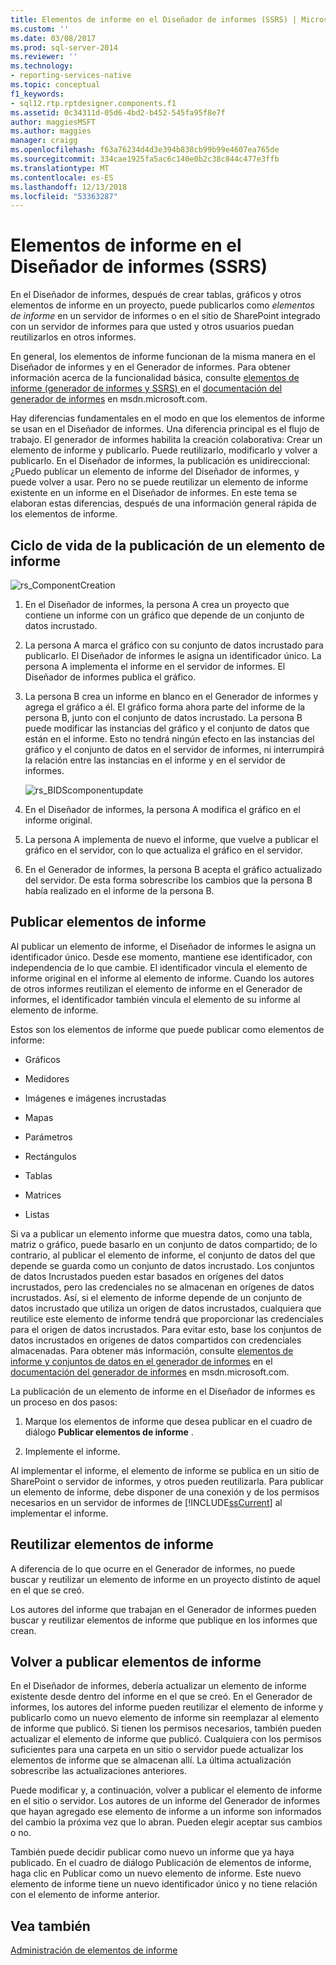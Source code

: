 ```yaml
---
title: Elementos de informe en el Diseñador de informes (SSRS) | Microsoft Docs
ms.custom: ''
ms.date: 03/08/2017
ms.prod: sql-server-2014
ms.reviewer: ''
ms.technology:
- reporting-services-native
ms.topic: conceptual
f1_keywords:
- sql12.rtp.rptdesigner.components.f1
ms.assetid: 0c34311d-05d6-4bd2-b452-545fa95f8e7f
author: maggiesMSFT
ms.author: maggies
manager: craigg
ms.openlocfilehash: f63a76234d4d3e394b838cb99b99e4607ea765de
ms.sourcegitcommit: 334cae1925fa5ac6c140e0b2c38c844c477e3ffb
ms.translationtype: MT
ms.contentlocale: es-ES
ms.lasthandoff: 12/13/2018
ms.locfileid: "53363287"
---
```

# <a name="report-parts-in-report-designer-ssrs"></a>Elementos de informe en el Diseñador de informes (SSRS)
  En el Diseñador de informes, después de crear tablas, gráficos y otros elementos de informe en un proyecto, puede publicarlos como *elementos de informe* en un servidor de informes o en el sitio de SharePoint integrado con un servidor de informes para que usted y otros usuarios puedan reutilizarlos en otros informes.  
  
 En general, los elementos de informe funcionan de la misma manera en el Diseñador de informes y en el Generador de informes. Para obtener información acerca de la funcionalidad básica, consulte [elementos de informe &#40;generador de informes y SSRS&#41; ](../report-parts-report-builder-and-ssrs.md) en el [documentación del generador de informes](https://go.microsoft.com/fwlink/?LinkId=154494) en msdn.microsoft.com.  
  
 Hay diferencias fundamentales en el modo en que los elementos de informe se usan en el Diseñador de informes. Una diferencia principal es el flujo de trabajo. El generador de informes habilita la creación colaborativa: Crear un elemento de informe y publicarlo. Puede reutilizarlo, modificarlo y volver a publicarlo. En el Diseñador de informes, la publicación es unidireccional: ¿Puedo publicar un elemento de informe del Diseñador de informes, y puede volver a usar. Pero no se puede reutilizar un elemento de informe existente en un informe en el Diseñador de informes. En este tema se elaboran estas diferencias, después de una información general rápida de los elementos de informe.  
  
##  <a name="ComponentWorkflow"></a> Ciclo de vida de la publicación de un elemento de informe  
 ![rs_ComponentCreation](../media/rs-componentcreation.gif "rs_ComponentCreation")  
  
1.  En el Diseñador de informes, la persona A crea un proyecto que contiene un informe con un gráfico que depende de un conjunto de datos incrustado.  
  
2.  La persona A marca el gráfico con su conjunto de datos incrustado para publicarlo. El Diseñador de informes le asigna un identificador único. La persona A implementa el informe en el servidor de informes. El Diseñador de informes publica el gráfico.  
  
3.  La persona B crea un informe en blanco en el Generador de informes y agrega el gráfico a él. El gráfico forma ahora parte del informe de la persona B, junto con el conjunto de datos incrustado. La persona B puede modificar las instancias del gráfico y el conjunto de datos que están en el informe. Esto no tendrá ningún efecto en las instancias del gráfico y el conjunto de datos en el servidor de informes, ni interrumpirá la relación entre las instancias en el informe y en el servidor de informes.  
  
     ![rs_BIDScomponentupdate](../media/rs-bidscomponentupdate.gif "rs_BIDScomponentupdate")  
  
4.  En el Diseñador de informes, la persona A modifica el gráfico en el informe original.  
  
5.  La persona A implementa de nuevo el informe, que vuelve a publicar el gráfico en el servidor, con lo que actualiza el gráfico en el servidor.  
  
6.  En el Generador de informes, la persona B acepta el gráfico actualizado del servidor. De esta forma sobrescribe los cambios que la persona B había realizado en el informe de la persona B.  
  
##  <a name="PublishingComponents"></a> Publicar elementos de informe  
 Al publicar un elemento de informe, el Diseñador de informes le asigna un identificador único. Desde ese momento, mantiene ese identificador, con independencia de lo que cambie. El identificador vincula el elemento de informe original en el informe al elemento de informe. Cuando los autores de otros informes reutilizan el elemento de informe en el Generador de informes, el identificador también vincula el elemento de su informe al elemento de informe.  
  
 Estos son los elementos de informe que puede publicar como elementos de informe:  
  
-   Gráficos  
  
-   Medidores  
  
-   Imágenes e imágenes incrustadas  
  
-   Mapas  
  
-   Parámetros  
  
-   Rectángulos  
  
-   Tablas  
  
-   Matrices  
  
-   Listas  
  
 Si va a publicar un elemento informe que muestra datos, como una tabla, matriz o gráfico, puede basarlo en un conjunto de datos compartido; de lo contrario, al publicar el elemento de informe, el conjunto de datos del que depende se guarda como un conjunto de datos incrustado. Los conjuntos de datos Incrustados pueden estar basados en orígenes del datos incrustados, pero las credenciales no se almacenan en orígenes de datos incrustados. Así, si el elemento de informe depende de un conjunto de datos incrustado que utiliza un origen de datos incrustados, cualquiera que reutilice este elemento de informe tendrá que proporcionar las credenciales para el origen de datos incrustados. Para evitar esto, base los conjuntos de datos incrustados en orígenes de datos compartidos con credenciales almacenadas. Para obtener más información, consulte [elementos de informe y conjuntos de datos en el generador de informes](../report-data/report-parts-and-datasets-in-report-builder.md) en el [documentación del generador de informes](https://go.microsoft.com/fwlink/?LinkId=154494) en msdn.microsoft.com.  
  
 La publicación de un elemento de informe en el Diseñador de informes es un proceso en dos pasos:  
  
1.  Marque los elementos de informe que desea publicar en el cuadro de diálogo **Publicar elementos de informe** .  
  
2.  Implemente el informe.  
  
 Al implementar el informe, el elemento de informe se publica en un sitio de SharePoint o servidor de informes, y otros pueden reutilizarla. Para publicar un elemento de informe, debe disponer de una conexión y de los permisos necesarios en un servidor de informes de [!INCLUDE[ssCurrent](../../includes/sscurrent-md.md)] al implementar el informe.  
  
  
##  <a name="SearchReuseComponents"></a> Reutilizar elementos de informe  
 A diferencia de lo que ocurre en el Generador de informes, no puede buscar y reutilizar un elemento de informe en un proyecto distinto de aquel en el que se creó.  
  
 Los autores del informe que trabajan en el Generador de informes pueden buscar y reutilizar elementos de informe que publique en los informes que crean.  
  
##  <a name="RepublishingComponents"></a> Volver a publicar elementos de informe  
 En el Diseñador de informes, debería actualizar un elemento de informe existente desde dentro del informe en el que se creó. En el Generador de informes, los autores del informe pueden reutilizar el elemento de informe y publicarlo como un nuevo elemento de informe sin reemplazar al elemento de informe que publicó. Si tienen los permisos necesarios, también pueden actualizar el elemento de informe que publicó. Cualquiera con los permisos suficientes para una carpeta en un sitio o servidor puede actualizar los elementos de informe que se almacenan allí. La última actualización sobrescribe las actualizaciones anteriores.  
  
 Puede modificar y, a continuación, volver a publicar el elemento de informe en el sitio o servidor. Los autores de un informe del Generador de informes que hayan agregado ese elemento de informe a un informe son informados del cambio la próxima vez que lo abran. Pueden elegir aceptar sus cambios o no.  
  
 También puede decidir publicar como nuevo un informe que ya haya publicado. En el cuadro de diálogo Publicación de elementos de informe, haga clic en Publicar como un nuevo elemento de informe. Este nuevo elemento de informe tiene un nuevo identificador único y no tiene relación con el elemento de informe anterior.  
  
  
## <a name="see-also"></a>Vea también  
 [Administración de elementos de informe](managing-report-parts.md)  
  
  
